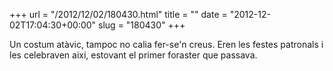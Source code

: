 +++
url = "/2012/12/02/180430.html"
title = ""
date = "2012-12-02T17:04:30+00:00"
slug = "180430"
+++

<p>Un costum atàvic, tampoc no calia fer-se'n creus. Eren les festes patronals i les celebraven així, estovant el primer foraster que passava.</p>

